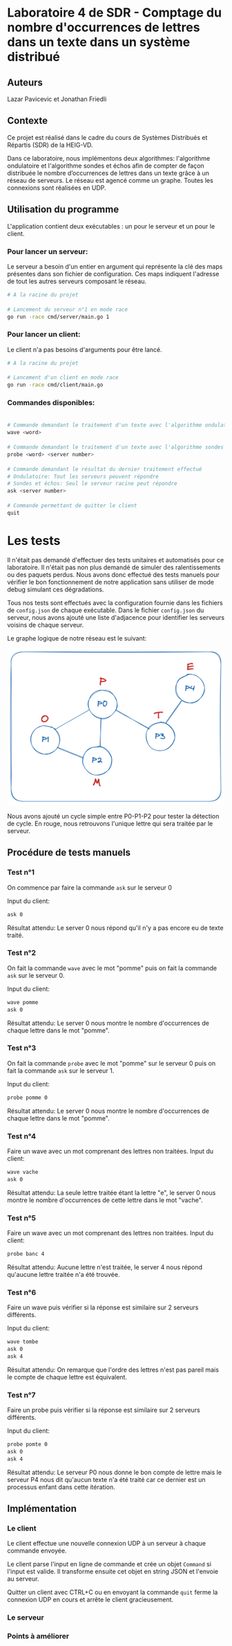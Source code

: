 # Laboratoire 4 de SDR - Comptage du nombre d'occurrences de lettres dans un texte dans un système distribué

## Auteurs

Lazar Pavicevic et Jonathan Friedli

## Contexte

Ce projet est réalisé dans le cadre du cours de Systèmes Distribués et Répartis (SDR) de la HEIG-VD.

Dans ce laboratoire, nous implémentons deux algorithmes: l'algorithme ondulatoire et l'algorithme sondes et échos afin de compter de façon distribuée le nombre d’occurrences de lettres dans un texte grâce à un réseau de serveurs. Le réseau est agencé comme un graphe. Toutes les connexions sont réalisées en UDP.

## Utilisation du programme

L'application contient deux exécutables : un pour le serveur et un pour le client.
### Pour lancer un serveur:

Le serveur a besoin d'un entier en argument qui représente la clé des maps présentes dans son fichier de configuration. Ces maps indiquent l'adresse de tout les autres serveurs composant le réseau.

```bash
# A la racine du projet

# Lancement du serveur n°1 en mode race
go run -race cmd/server/main.go 1
```

### Pour lancer un client:

Le client n'a pas besoins d'arguments pour être lancé.

```bash
# A la racine du projet

# Lancement d'un client en mode race
go run -race cmd/client/main.go
```

### Commandes disponibles:

```bash

# Commande demandant le traitement d'un texte avec l'algorithme ondulatoire
wave <word>

# Commande demandant le traitement d'un texte avec l'algorithme sondes et échos en spécifiant le serveur racine
probe <word> <server number>

# Commande demandant le résultat du dernier traitement effectué
# Ondulatoire: Tout les serveurs peuvent répondre
# Sondes et échos: Seul le serveur racine peut répondre
ask <server number>

# Commande permettant de quitter le client
quit
```

# Les tests

Il n'était pas demandé d'effectuer des tests unitaires et automatisés pour ce laboratoire. Il n'était pas non plus demandé de simuler des ralentissements ou des paquets perdus. Nous avons donc effectué des tests manuels pour vérifier le bon fonctionnement de notre application sans utiliser de mode debug simulant ces dégradations.

Tous nos tests sont effectués avec la configuration fournie dans les fichiers de `config.json` de chaque exécutable. Dans le fichier `config.json` du serveur, nous avons ajouté une liste d'adjacence pour identifier les serveurs voisins de chaque serveur.

Le graphe logique de notre réseau est le suivant:

![graph](./docs/graph.png)

Nous avons ajouté un cycle simple entre P0-P1-P2 pour tester la détection de cycle. En rouge, nous retrouvons l'unique lettre qui sera traitée par le serveur.

## Procédure de tests manuels


### Test n°1
On commence par faire la commande `ask` sur le serveur 0

Input du client:
```bash
ask 0
```

Résultat attendu:
Le server 0 nous répond qu'il n'y a pas encore eu de texte traité.

### Test n°2
On fait la commande `wave` avec le mot "pomme" puis on fait la commande `ask` sur le serveur 0.

Input du client:
```bash
wave pomme
ask 0
```

Résultat attendu:
Le server 0 nous montre le nombre d'occurrences de chaque lettre dans le mot "pomme".

### Test n°3
On fait la commande `probe` avec le mot "pomme" sur le serveur 0 puis on fait la commande `ask` sur le serveur 1.

Input du client:
```bash
probe pomme 0
```

Résultat attendu:
Le server 0 nous montre le nombre d'occurrences de chaque lettre dans le mot "pomme".

### Test n°4
Faire un wave avec un mot comprenant des lettres non traitées.
Input du client:
```bash
wave vache
ask 0
```

Résultat attendu:
La seule lettre traitée étant la lettre "e", le server 0 nous montre le nombre d'occurrences de cette lettre dans le mot "vache".

### Test n°5
Faire un wave avec un mot comprenant des lettres non traitées.
Input du client:
```bash
probe banc 4
```

Résultat attendu:
Aucune lettre n'est traitée, le server 4 nous répond qu'aucune lettre traitée n'a été trouvée.

### Test n°6
Faire un wave puis vérifier si la réponse est similaire sur 2 serveurs différents.

Input du client:
```bash
wave tombe
ask 0
ask 4
```

Résultat attendu:
On remarque que l'ordre des lettres n'est pas pareil mais le compte de chaque lettre est équivalent.

### Test n°7
Faire un probe puis vérifier si la réponse est similaire sur 2 serveurs différents.

Input du client:
```bash
probe pomte 0
ask 0
ask 4
```

Résultat attendu:
Le serveur P0 nous donne le bon compte de lettre mais le serveur P4 nous dit qu'aucun texte n'a été traité car ce dernier est un processus enfant dans cette itération.



## Implémentation

### Le client

Le client effectue une nouvelle connexion UDP à un serveur à chaque commande envoyée. 

Le client parse l'input en ligne de commande et crée un objet `Command` si l'input est valide. Il transforme ensuite cet objet en string JSON et l'envoie au serveur.

Quitter un client avec CTRL+C ou en envoyant la commande `quit` ferme la connexion UDP en cours et arrête le client gracieusement.

### Le serveur


### Points à améliorer

